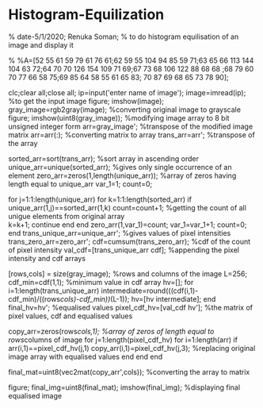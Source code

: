 # Histogram-Equilization
% date-5/1/2020; Renuka Soman; 
% to do histogram equilisation of an image and display it

% %A=[52 55 61 59 79 61 76 61;62 59 55 104 94 85 59 71;63 65 66 113 144 104 63 72;64 70 70 126 154 109 71 69;67 73 68 106 122 88 68 68 ;68 79 60 70 77 66 58 75;69 85 64 58 55 61 65 83; 70 87 69 68 65 73 78 90];

clc;clear all;close all;
ip=input('enter name of image');
image=imread(ip); %to get the input image
figure;
imshow(image);
gray_image=rgb2gray(image);  %converting original image to grayscale
figure;
imshow(uint8(gray_image)); %modifying image array to 8 bit unsigned integer form
arr=gray_image'; %transpose of the modified image matrix
arr=arr(:);  %converting matrix to array
trans_arr=arr';  %transpose of the array

sorted_arr=sort(trans_arr); %sort array in ascending order
unique_arr=unique(sorted_arr); %gives only single occurrence of an element
zero_arr=zeros(1,length(unique_arr)); %array of zeros having length equal to unique_arr
var_1=1; count=0;

for j=1:1:length(unique_arr)
    for k=1:1:length(sorted_arr)
        if unique_arr(1,j)==sorted_arr(1,k)
            count=count+1;       %getting the count of all unigue elements from original array         
            k=k+1; 
            continue
        end
    end
         zero_arr(1,var_1)=count;
         var_1=var_1+1;
         count=0;
end
trans_unique_arr=unique_arr'; %gives values of pixel intensities
trans_zero_arr=zero_arr'; 
cdf=cumsum(trans_zero_arr);   %cdf of the count of pixel intensity
val_cdf=[trans_unique_arr cdf];  %appending the pixel intensity and cdf arrays

[rows,cols] = size(gray_image); %rows and columns of the image
L=256;
cdf_min=cdf(1,1);  %minimum value in cdf array 
hv=[];
for i=1:length(trans_unique_arr)
    intermediate=round(((cdf(i,1)-cdf_min)/((rows*cols)-cdf_min))*(L-1));
    hv=[hv intermediate];
end
final_hv=hv'; %equalised values
pixel_cdf_hv=[val_cdf hv'];  %the matrix of pixel values, cdf and equalised values

copy_arr=zeros(rows*cols,1); %array of zeros of length equal to rows*columns of image
for j=1:length(pixel_cdf_hv)
    for i=1:length(arr)
        if arr(i,1)==pixel_cdf_hv(j,1)
            copy_arr(i,1)=pixel_cdf_hv(j,3); %replacing original image array with equalised values
        end
    end
end

final_mat=uint8(vec2mat(copy_arr',cols)); %converting the array to matrix 

figure;
final_img=uint8(final_mat); 
imshow(final_img);  %displaying final equalised image
